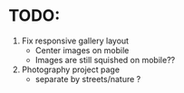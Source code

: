 # TODO:
1. Fix responsive gallery layout
    - Center images on mobile
    - Images are still squished on mobile??
2. Photography project page
    - separate by streets/nature ?